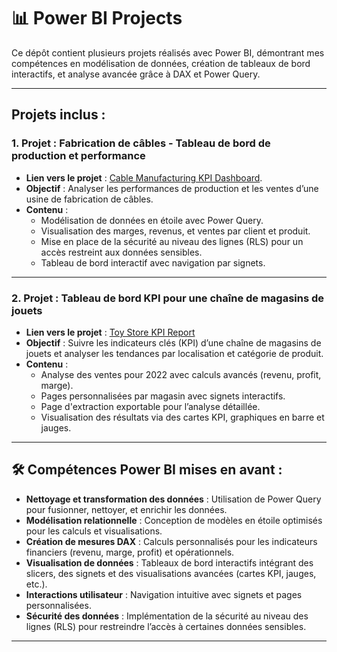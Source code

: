 # 📊 Power BI Projects

Ce dépôt contient plusieurs projets réalisés avec Power BI, démontrant mes compétences en modélisation de données, création de tableaux de bord interactifs, et analyse avancée grâce à DAX et Power Query.

---

## Projets inclus :

### 1. **Projet : Fabrication de câbles - Tableau de bord de production et performance**  
- **Lien vers le projet** : [Cable Manufacturing KPI Dashboard](https://github.com/Arnaudl44/PowerBI-Projects/blob/main/Cable%20Manufacturing%20%3A%20Production%20%26%20Performance%20Dashboard/README.md).
- **Objectif** : Analyser les performances de production et les ventes d’une usine de fabrication de câbles.  
- **Contenu** :
  - Modélisation de données en étoile avec Power Query.
  - Visualisation des marges, revenus, et ventes par client et produit.
  - Mise en place de la sécurité au niveau des lignes (RLS) pour un accès restreint aux données sensibles.
  - Tableau de bord interactif avec navigation par signets.

---

### 2. **Projet : Tableau de bord KPI pour une chaîne de magasins de jouets**  
- **Lien vers le projet** : [Toy Store KPI Report](https://github.com/Arnaudl44/PowerBI-Projects/blob/main/Toy_Store_KPI_Report/README.md)  
- **Objectif** : Suivre les indicateurs clés (KPI) d’une chaîne de magasins de jouets et analyser les tendances par localisation et catégorie de produit.  
- **Contenu** :
  - Analyse des ventes pour 2022 avec calculs avancés (revenu, profit, marge).
  - Pages personnalisées par magasin avec signets interactifs.
  - Page d'extraction exportable pour l’analyse détaillée.
  - Visualisation des résultats via des cartes KPI, graphiques en barre et jauges.

---

## 🛠 Compétences Power BI mises en avant :

- **Nettoyage et transformation des données** : Utilisation de Power Query pour fusionner, nettoyer, et enrichir les données.
- **Modélisation relationnelle** : Conception de modèles en étoile optimisés pour les calculs et visualisations.
- **Création de mesures DAX** : Calculs personnalisés pour les indicateurs financiers (revenu, marge, profit) et opérationnels.
- **Visualisation de données** : Tableaux de bord interactifs intégrant des slicers, des signets et des visualisations avancées (cartes KPI, jauges, etc.).
- **Interactions utilisateur** : Navigation intuitive avec signets et pages personnalisées.
- **Sécurité des données** : Implémentation de la sécurité au niveau des lignes (RLS) pour restreindre l’accès à certaines données sensibles.

---

